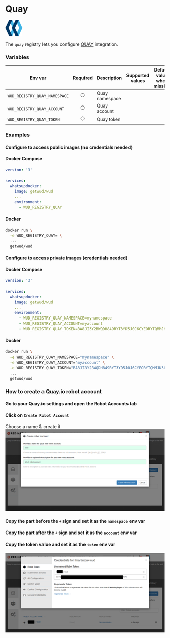 # Quay
![logo](quay.png)

The `quay` registry lets you configure [QUAY](https://quay.io/) integration.

### Variables

| Env var                      | Required        | Description    | Supported values | Default value when missing |
| ----------------------------- |:--------------:| -------------- | ---------------- | -------------------------- | 
| `WUD_REGISTRY_QUAY_NAMESPACE` | :white_circle: | Quay namespace |                  |                            |
| `WUD_REGISTRY_QUAY_ACCOUNT`   | :white_circle: | Quay account   |                  |                            |
| `WUD_REGISTRY_QUAY_TOKEN`     | :white_circle: | Quay token     |                  |                            |

### Examples

#### Configure to access public images (no credentials needed)

<!-- tabs:start -->
#### **Docker Compose**
```yaml
version: '3'

services:
  whatsupdocker:
    image: getwud/wud
    ...
    environment:
      - WUD_REGISTRY_QUAY
```
#### **Docker**
```bash
docker run \
  -e WUD_REGISTRY_QUAY= \
  ...
  getwud/wud
```
<!-- tabs:end -->

#### Configure to access private images (credentials needed)

<!-- tabs:start -->
#### **Docker Compose**
```yaml
version: '3'

services:
  whatsupdocker:
    image: getwud/wud
    ...
    environment:
      - WUD_REGISTRY_QUAY_NAMESPACE=mynamespace
      - WUD_REGISTRY_QUAY_ACCOUNT=myaccount
      - WUD_REGISTRY_QUAY_TOKEN=BA8JI3Y2BWQDH849RYT3YD5J0J6CYEORYTQMMJK364B4P88VPTJIAI704L0BBP8D6CYE4P88V 
```
#### **Docker**
```bash
docker run \
  -e WUD_REGISTRY_QUAY_NAMESPACE="mynamespace" \
  -e WUD_REGISTRY_QUAY_ACCOUNT="myaccount" \
  -e WUD_REGISTRY_QUAY_TOKEN="BA8JI3Y2BWQDH849RYT3YD5J0J6CYEORYTQMMJK364B4P88VPTJIAI704L0BBP8D6CYE4P88V" \
  ...
  getwud/wud
```
<!-- tabs:end -->

### How to create a Quay.io robot account
#### Go to your Quay.io settings and open the Robot Accounts tab

#### Click on `Create Robot Account`
Choose a name & create it
![image](quay_01.png)

#### Copy the part before the `+` sign and set it as the `namespace` env var
#### Copy the part after  the `+` sign and set it as the `account` env var
#### Copy the token value and set it as the `token` env var
![image](quay_02.png)
